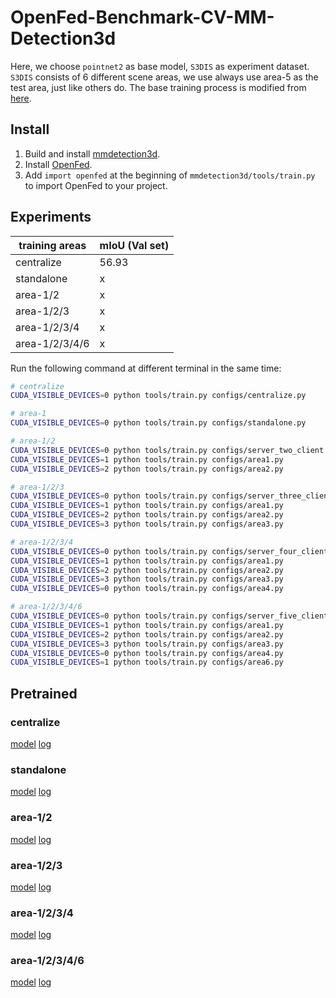 # OpenFed-Benchmark-CV-MM-Detection3d

Here, we choose `pointnet2` as base model, `S3DIS` as experiment dataset.
`S3DIS` consists of 6 different scene areas, we use always use area-5 as the test area, just like others do.
The base training process is modified from [here](https://github.com/open-mmlab/mmdetection3d/blob/cab70db5c67178aa90c7bf3aaf1ef844fe39da32/configs/pointnet2/pointnet2_ssg_16x2_cosine_50e_s3dis_seg-3d-13class.py).

## Install

1. Build and install [mmdetection3d](https://github.com/open-mmlab/mmdetection3d).
2. Install [OpenFed](https://github.com/FederalLab/OpenFed).
3. Add `import openfed` at the beginning of `mmdetection3d/tools/train.py` to import OpenFed to your project.

## Experiments

| training areas | mIoU (Val set) |
| -------------- | -------------- |
| centralize     | 56.93          |
| standalone     | x              |
| area-1/2       | x              |
| area-1/2/3     | x              |
| area-1/2/3/4   | x              |
| area-1/2/3/4/6 | x              |

Run the following command at different terminal in the same time:

```bash
# centralize
CUDA_VISIBLE_DEVICES=0 python tools/train.py configs/centralize.py

# area-1
CUDA_VISIBLE_DEVICES=0 python tools/train.py configs/standalone.py

# area-1/2
CUDA_VISIBLE_DEVICES=0 python tools/train.py configs/server_two_client.py
CUDA_VISIBLE_DEVICES=1 python tools/train.py configs/area1.py
CUDA_VISIBLE_DEVICES=2 python tools/train.py configs/area2.py

# area-1/2/3
CUDA_VISIBLE_DEVICES=0 python tools/train.py configs/server_three_client.py
CUDA_VISIBLE_DEVICES=1 python tools/train.py configs/area1.py
CUDA_VISIBLE_DEVICES=2 python tools/train.py configs/area2.py
CUDA_VISIBLE_DEVICES=3 python tools/train.py configs/area3.py

# area-1/2/3/4
CUDA_VISIBLE_DEVICES=0 python tools/train.py configs/server_four_client.py
CUDA_VISIBLE_DEVICES=1 python tools/train.py configs/area1.py
CUDA_VISIBLE_DEVICES=2 python tools/train.py configs/area2.py
CUDA_VISIBLE_DEVICES=3 python tools/train.py configs/area3.py
CUDA_VISIBLE_DEVICES=0 python tools/train.py configs/area4.py

# area-1/2/3/4/6
CUDA_VISIBLE_DEVICES=0 python tools/train.py configs/server_five_client.py
CUDA_VISIBLE_DEVICES=1 python tools/train.py configs/area1.py
CUDA_VISIBLE_DEVICES=2 python tools/train.py configs/area2.py
CUDA_VISIBLE_DEVICES=3 python tools/train.py configs/area3.py
CUDA_VISIBLE_DEVICES=0 python tools/train.py configs/area4.py
CUDA_VISIBLE_DEVICES=1 python tools/train.py configs/area6.py
```

## Pretrained

### centralize

[model](https://download.openmmlab.com/mmdetection3d/v0.1.0_models/pointnet2/pointnet2_ssg_16x2_cosine_50e_s3dis_seg-3d-13class/pointnet2_ssg_16x2_cosine_50e_s3dis_seg-3d-13class_20210514_144205-995d0119.pth)
[log](https://download.openmmlab.com/mmdetection3d/v0.1.0_models/pointnet2/pointnet2_ssg_16x2_cosine_50e_s3dis_seg-3d-13class/pointnet2_ssg_16x2_cosine_50e_s3dis_seg-3d-13class_20210514_144205.log.json)

### standalone

[model]()
[log]()

### area-1/2

[model]()
[log]()

### area-1/2/3

[model]()
[log]()

### area-1/2/3/4

[model]()
[log]()

### area-1/2/3/4/6

[model]()
[log]()
